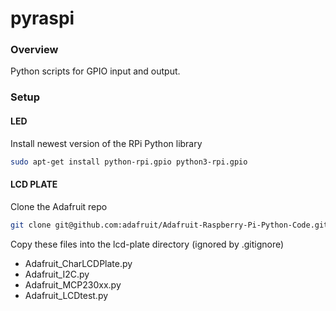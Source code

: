 pyraspi
=======

### Overview

Python scripts for GPIO input and output. 

### Setup

#### LED

Install newest version of the RPi Python library 
```bash
sudo apt-get install python-rpi.gpio python3-rpi.gpio
```

#### LCD PLATE

Clone the Adafruit repo
```bash
git clone git@github.com:adafruit/Adafruit-Raspberry-Pi-Python-Code.git
```

Copy these files into the lcd-plate directory (ignored by .gitignore)
- Adafruit_CharLCDPlate.py
- Adafruit_I2C.py
- Adafruit_MCP230xx.py
- Adafruit_LCDtest.py

